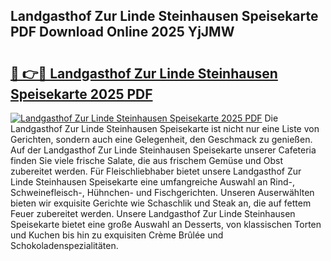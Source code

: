 ## Landgasthof Zur Linde Steinhausen Speisekarte PDF Download Online 2025 YjJMW

# <h2><a href="http://gcbyhi6.nevu.top/?p=Landgasthof+Zur+Linde+Steinhausen+Speisekarte">🔗 👉🔴 Landgasthof Zur Linde Steinhausen Speisekarte 2025 PDF</a></h2>

[![Landgasthof Zur Linde Steinhausen Speisekarte 2025 PDF](https://i.imgur.com/dBaPXMq.png)](http://gcbyhi6.nevu.top/?p=Landgasthof+Zur+Linde+Steinhausen+Speisekarte)
Die Landgasthof Zur Linde Steinhausen Speisekarte ist nicht nur eine Liste von Gerichten, sondern auch eine Gelegenheit, den Geschmack zu genießen. Auf der Landgasthof Zur Linde Steinhausen Speisekarte unserer Cafeteria finden Sie viele frische Salate, die aus frischem Gemüse und Obst zubereitet werden. Für Fleischliebhaber bietet unsere Landgasthof Zur Linde Steinhausen Speisekarte eine umfangreiche Auswahl an Rind-, Schweinefleisch-, Hühnchen- und Fischgerichten. Unseren Auserwählten bieten wir exquisite Gerichte wie Schaschlik und Steak an, die auf fettem Feuer zubereitet werden. Unsere Landgasthof Zur Linde Steinhausen Speisekarte bietet eine große Auswahl an Desserts, von klassischen Torten und Kuchen bis hin zu exquisiten Crème Brûlée und Schokoladenspezialitäten.
